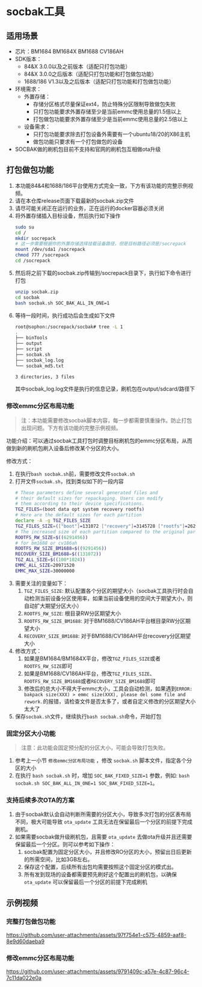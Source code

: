 # socbak工具

## 适用场景

* 芯片：BM1684 BM1684X BM1688 CV186AH
* SDK版本：
  * 84&X 3.0.0以及之前版本（适配只打包功能）
  * 84&X 3.0.0之后版本（适配只打包功能和打包做包功能）
  * 1688/186 V1.3以及之后版本（适配只打包功能和打包做包功能）
* 环境需求：
  * 外置存储：
    * 存储分区格式尽量保证ext4，防止特殊分区限制导致做包失败
    * 只打包功能要求外置存储至少是当前emmc使用总量的1.5倍以上
    * 打包做包功能要求外置存储至少是当前emmc使用总量的2.5倍以上
  * 设备需求：
    * 只打包功能要求除去打包设备外需要有一个ubuntu18/20的X86主机
    * 做包功能只要求有一个打包做包的设备
* SOCBAK做的刷机包目前不支持和官网的刷机包互相做ota升级

## 打包做包功能

1. 本功能84&4和1688/186平台使用方式完全一致，下方有该功能的完整示例视频。
2. 请在本仓库release页面下载最新的socbak.zip文件
3. 请尽可能关闭正在运行的业务，正在运行的docker容器必须关闭
4. 将外置存储插入目标设备，然后执行如下操作
   ``` bash
   sudo su
   cd /
   mkdir socrepack
   # 这一步需要根据你的外置存储选择挂载设备路径，但是目标路径必须是/socrepack
   mount /dev/sda1 /socrepack
   chmod 777 /socrepack
   cd /socrepack
   ```
5. 然后将之前下载的socbak.zip传输到/socrepack目录下，执行如下命令进行打包
   ``` bash
   unzip socbak.zip
   cd socbak
   bash socbak.sh SOC_BAK_ALL_IN_ONE=1
   ```
6. 等待一段时间，执行成功后会生成如下文件
   ``` bash
   root@sophon:/socrepack/socbak# tree -L 1
   .
   ├── binTools
   ├── output
   ├── script
   ├── socbak.sh
   ├── socbak_log.log
   └── socbak_md5.txt
   
   3 directories, 3 files
   ```
   其中socbak_log.log文件是执行的信息记录，刷机包在output/sdcard/路径下

### 修改emmc分区布局功能

> 注：本功能需要修改socbak脚本内容，每一步都需要慎重操作。防止打包出现问题。下方有该功能的完整示例视频。

功能介绍：可以通过socbak工具打包时调整目标刷机包的emmc分区布局，从而做到新的刷机包刷入设备后修改某个分区的大小。

修改方式：
1. 在执行`bash socbak.sh`前，需要修改文件`socbak.sh`
2. 打开文件`socbak.sh`，找到类似如下的一段内容
   ``` bash
   # These parameters define several generated files and
   # their default sizes for repackaging. Users can modify
   # them according to their device specifications.
   TGZ_FILES=(boot data opt system recovery rootfs)
   # Here are the default sizes for each partition
   declare -A -g TGZ_FILES_SIZE
   TGZ_FILES_SIZE=(["boot"]=131072 ["recovery"]=3145728 ["rootfs"]=2621440 ["opt"]=2097152 ["system"]=2097152 ["data"]=4194304)
   # The increased size of each partition compared to the original partition table
   ROOTFS_RW_SIZE=$((6291456))
   # for bm1688 or cv186ah
   ROOTFS_RW_SIZE_BM1688=$((9291456))
   RECOVERY_SIZE_BM1688=$((131072))
   TGZ_ALL_SIZE=$((100*1024))
   EMMC_ALL_SIZE=20971520
   EMMC_MAX_SIZE=30000000
   ```
3. 需要关注的变量如下：
   1. `TGZ_FILES_SIZE`: 默认配置各个分区的期望大小（socbak工具执行时会自动检测当前设备分区使用率，如果当前设备使用的空间大于期望大小，则自动扩大期望分区大小）
   2. `ROOTFS_RW_SIZE`: 根目录RW分区期望大小
   3. `ROOTFS_RW_SIZE_BM1688`: 对于BM1688/CV186AH平台根目录RW分区期望大小
   4. `RECOVERY_SIZE_BM1688`: 对于BM1688/CV186AH平台recovery分区期望大小
4. 修改方式：
   1. 如果是BM1684/BM1684X平台，修改`TGZ_FILES_SIZE`或者`ROOTFS_RW_SIZE`即可
   2. 如果是BM1688/CV186AH平台，修改`TGZ_FILES_SIZE`、`ROOTFS_RW_SIZE_BM1688`或者`RECOVERY_SIZE_BM1688`即可
   3. 修改后的总大小不得大于emmc大小，工具会自动检测，如果遇到`ERROR: bakpack size(XXX) > emmc size(XXX), please del some file and rework.`的报错，请检查文件是否太多了，或者自定义修改的分区期望大小太大了
5. 保存`socbak.sh`文件，继续执行`bash socbak.sh`命令，开始打包

### 固定分区大小功能

> 注意：此功能会固定预分配的分区大小，可能会导致打包失败。

1. 参考上一小节 `修改emmc分区布局功能` ，修改 `socbak.sh` 脚本文件，指定各个分区的大小
2. 在执行 `bash socbak.sh` 时，增加 `SOC_BAK_FIXED_SIZE=1` 参数，例如: `bash socbak.sh SOC_BAK_ALL_IN_ONE=1 SOC_BAK_FIXED_SIZE=1`。

### 支持后续多次OTA的方案

1. 由于socbak默认会自动判断所需要的分区大小，导致多次打包的分区表布局不同，极大可能导致 `ota_update` 工具无法在保留最后一个分区的前提下完成刷机。
2. 如果需要socbak做升级刷机包，且需要 `ota_update` 去做ota升级并且还需要保留最后一个分区。则可以参考如下操作：
   1. socbak配置为固定分区大小，并且修改RO分区的大小，预留出日后更新的所需空间，比如3GB左右。
   2. 保存这个配置，后续所有出包均需要按照这个固定分区的模式出。
   3. 所有发到现场的设备都需要预先刷好这个配置出的刷机包，以确保 `ota_update` 可以保留最后一个分区的前提下完成刷机

## 示例视频

### 完整打包做包功能

https://github.com/user-attachments/assets/97f754e1-c575-4859-aaf8-8e9d60daeba9

### 修改emmc分区布局功能

https://github.com/user-attachments/assets/9791409c-a57e-4c87-96c4-7c11da022e0a
